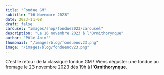 ```yaml
---
title: "Fondue GM"
subtitle: "16 Novembre 2023"
date: 2023-11-08
draft: false
carousel: "images/shop/fondue2023/carousel"
description: "Le 16 novembre 2023 à l'Ornithorynque"
author: "Pôle Anim'"
thumbnail: "/images/blog/fonduenov23.png"
image: "/images/blog/fonduenov23.png"
---
```

C'est le retour de la classique fondue GM !
Viens déguster une fondue au fromage le 23 novembre 2023 dès 19h à **l'Ornithorynque**.

